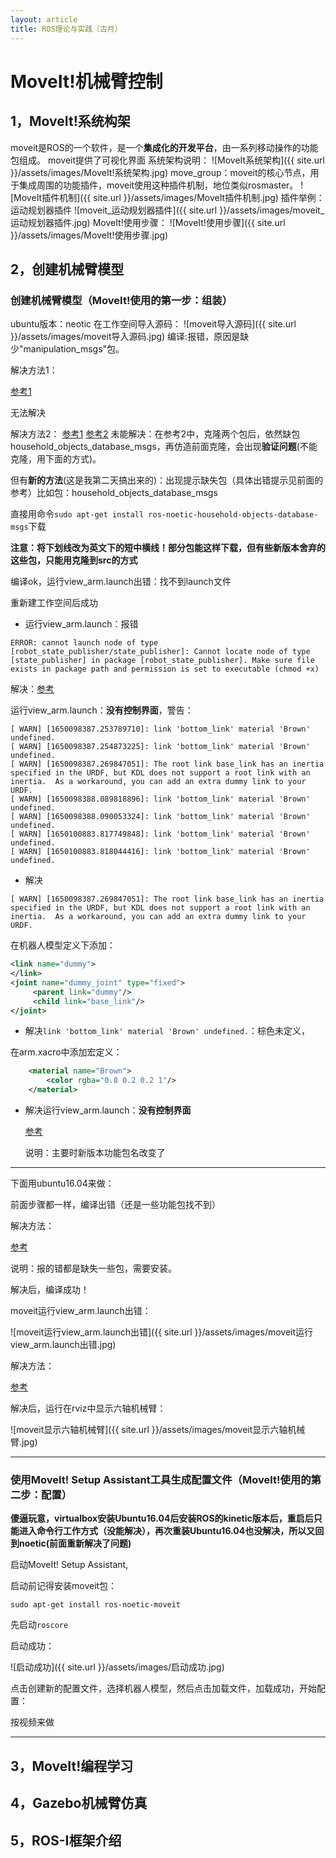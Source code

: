 ```yaml
---
layout: article
title: ROS理论与实践（古月）
---
```

# MoveIt!机械臂控制
## 1，MoveIt!系统构架
moveit是ROS的一个软件，是一个**集成化的开发平台**，由一系列移动操作的功能包组成。
moveit提供了可视化界面
系统架构说明：
![MoveIt系统架构]({{ site.url }}/assets/images/MoveIt!系统架构.jpg)
move_group：moveit的核心节点，用于集成周围的功能插件，moveit使用这种插件机制，地位类似rosmaster。
![MoveIt插件机制]({{ site.url }}/assets/images/MoveIt插件机制.jpg)
插件举例：运动规划器插件
![moveit_运动规划器插件]({{ site.url }}/assets/images/moveit_运动规划器插件.jpg)
MoveIt!使用步骤：
![MoveIt!使用步骤]({{ site.url }}/assets/images/MoveIt!使用步骤.jpg)
## 2，创建机械臂模型
### 创建机械臂模型（MoveIt!使用的第一步：组装）
ubuntu版本：neotic
在工作空间导入源码：
![moveit导入源码]({{ site.url }}/assets/images/moveit导入源码.jpg)
编译:报错，原因是缺少"manipulation_msgs"包。

解决方法1：

[参考1](https://blog.csdn.net/qq_41707090/article/details/123591642)

无法解决

解决方法2：
[参考1](https://www.guyuehome.com/34396)
[参考2](https://blog.csdn.net/hlhfhmt/article/details/112319385)
未能解决：在参考2中，克隆两个包后，依然缺包household_objects_database_msgs，再仿造前面克隆，会出现**验证问题**(不能克隆，用下面的方式)。

但有**新的方法**(这是我第二天搞出来的)：出现提示缺失包（具体出错提示见前面的参考）比如包：household_objects_database_msgs

直接用命令```sudo apt-get install ros-noetic-household-objects-database-msgs```下载

**注意：将下划线改为英文下的短中横线！部分包能这样下载，但有些新版本舍弃的这些包，只能用克隆到src的方式**

编译ok，运行view_arm.launch出错：找不到launch文件

重新建工作空间后成功

* 运行view_arm.launch：报错

```
ERROR: cannot launch node of type [robot_state_publisher/state_publisher]: Cannot locate node of type [state_publisher] in package [robot_state_publisher]. Make sure file exists in package path and permission is set to executable (chmod +x)
```

解决：[参考](https://www.icode9.com/content-4-808003.html)

运行view_arm.launch：**没有控制界面**，警告：

```
[ WARN] [1650098387.253789710]: link 'bottom_link' material 'Brown' undefined.
[ WARN] [1650098387.254873225]: link 'bottom_link' material 'Brown' undefined.
[ WARN] [1650098387.269847051]: The root link base_link has an inertia specified in the URDF, but KDL does not support a root link with an inertia.  As a workaround, you can add an extra dummy link to your URDF.
[ WARN] [1650098388.089818896]: link 'bottom_link' material 'Brown' undefined.
[ WARN] [1650098388.090053324]: link 'bottom_link' material 'Brown' undefined.
[ WARN] [1650100883.817749848]: link 'bottom_link' material 'Brown' undefined.
[ WARN] [1650100883.818044416]: link 'bottom_link' material 'Brown' undefined.
```

* 解决

```
[ WARN] [1650098387.269847051]: The root link base_link has an inertia specified in the URDF, but KDL does not support a root link with an inertia.  As a workaround, you can add an extra dummy link to your URDF.
```

在机器人模型定义下添加：

```XML
<link name="dummy"> 
</link>
<joint name="dummy_joint" type="fixed">
     <parent link="dummy"/>
     <child link="base_link"/>
</joint>
```



* 解决```link 'bottom_link' material 'Brown' undefined.```：棕色未定义，

在arm.xacro中添加宏定义：

```XML
    <material name="Brown">
        <color rgba="0.8 0.2 0.2 1"/>
    </material>
```

* 解决运行view_arm.launch：**没有控制界面**

  [参考](https://www.icode9.com/content-4-808003.html)

  说明：主要时新版本功能包名改变了

***

下面用ubuntu16.04来做：

前面步骤都一样，编译出错（还是一些功能包找不到）

解决方法：

[参考](https://www.guyuehome.com/34183)

说明：报的错都是缺失一些包，需要安装。

解决后，编译成功！

moveit运行view_arm.launch出错：

![moveit运行view_arm.launch出错]({{ site.url }}/assets/images/moveit运行view_arm.launch出错.jpg)

解决方法：

[参考](https://www.freesion.com/article/85881374771)

解决后，运行在rviz中显示六轴机械臂：

![moveit显示六轴机械臂]({{ site.url }}/assets/images/moveit显示六轴机械臂.jpg)

***

### 使用MoveIt! Setup Assistant工具生成配置文件（MoveIt!使用的第二步：配置）

**傻逼玩意，virtualbox安装Ubuntu16.04后安装ROS的kinetic版本后，重启后只能进入命令行工作方式（没能解决），再次重装Ubuntu16.04也没解决，所以又回到noetic(前面重新解决了问题)**

启动MoveIt! Setup Assistant,

启动前记得安装moveit包：

```sudo apt-get install ros-noetic-moveit```

先启动```roscore```

启动成功：

![启动成功]({{ site.url }}/assets/images/启动成功.jpg)

点击创建新的配置文件，选择机器人模型，然后点击加载文件，加载成功，开始配置：

按视频来做



****

## 3，MoveIt!编程学习

## 4，Gazebo机械臂仿真

## 5，ROS-I框架介绍
